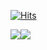 [![Hits](https://hits.seeyoufarm.com/api/count/incr/badge.svg?url=https%3A%2F%2Fgithub.com%jjinimon&count_bg=%2398C7EB&title_bg=%23576392&icon=aiqfome.svg&icon_color=%23E7E7E7&title=hits&edge_flat=false)](https://hits.seeyoufarm.com)

<div align="center">
  <div style="display: flex; align-items: flex-start;">
    <img src="https://github-readme-stats.vercel.app/api?username=hwajin3114&theme=radical"/>
    <img src="https://github-readme-stats.vercel.app/api/top-langs/?username=hwajin3114&theme=vue&layout=compact" />
  </div>
</div>
